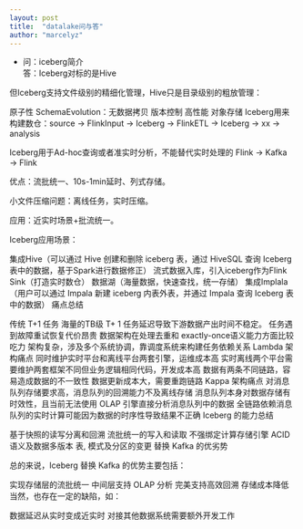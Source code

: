 ```yaml
---
layout: post
title:  "datalake问与答"
author: "marcelyz"
---
```


- 问：iceberg简介<br>
答：Iceberg对标的是Hive

但Iceberg支持文件级别的精细化管理，Hive只是目录级别的粗放管理：

原子性
SchemaEvolution：无数据拷贝
版本控制
高性能
对象存储
Iceberg用来构建数仓：source → FlinkInput → Iceberg → FlinkETL → Iceberg → xx → analysis

Iceberg用于Ad-hoc查询或者准实时分析，不能替代实时处理的 Flink → Kafka → Flink

优点：流批统一、10s-1min延时、列式存储。

小文件压缩问题：离线任务，实时压缩。

应用：近实时场景+批流统一。


Iceberg应用场景：

集成Hive（可以通过 Hive 创建和删除 iceberg 表，通过 HiveSQL 查询 Iceberg 表中的数据，基于Spark进行数据修正）
流式数据入库，引入iceberg作为Flink Sink（打造实时数仓）
数据湖（海量数据，快速查找，统一存储）
集成Implala（用户可以通过 Impala 新建 iceberg 内表外表，并通过 Impala 查询 Iceberg 表中的数据）
痛点总结

传统 T+1 任务
海量的TB级 T+ 1 任务延迟导致下游数据产出时间不稳定。
任务遇到故障重试恢复代价昂贵
数据架构在处理去重和 exactly-once语义能力方面比较吃力
架构复杂，涉及多个系统协调，靠调度系统来构建任务依赖关系
Lambda 架构痛点
同时维护实时平台和离线平台两套引擎，运维成本高
实时离线两个平台需要维护两套框架不同但业务逻辑相同代码，开发成本高
数据有两条不同链路，容易造成数据的不一致性
数据更新成本大，需要重跑链路
Kappa 架构痛点
对消息队列存储要求高，消息队列的回溯能力不及离线存储
消息队列本身对数据存储有时效性，且当前无法使用 OLAP 引擎直接分析消息队列中的数据
全链路依赖消息队列的实时计算可能因为数据的时序性导致结果不正确
Iceberg 的能力总结

基于快照的读写分离和回溯
流批统一的写入和读取
不强绑定计算存储引擎
ACID 语义及数据多版本
表, 模式及分区的变更
替换 Kafka 的优劣势

总的来说，Iceberg 替换 Kafka 的优势主要包括：

实现存储层的流批统一
中间层支持 OLAP 分析
完美支持高效回溯
存储成本降低
当然，也存在一定的缺陷，如：

数据延迟从实时变成近实时
对接其他数据系统需要额外开发工作



